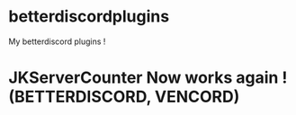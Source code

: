 # betterdiscordplugins
My betterdiscord plugins !

# JKServerCounter Now works again ! (BETTERDISCORD, VENCORD)
